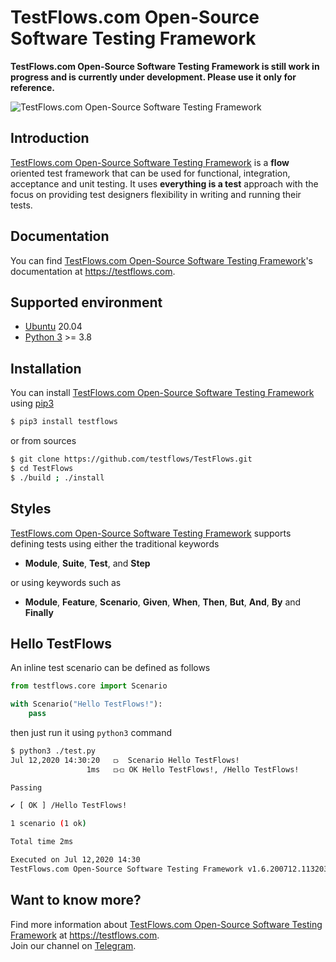 # TestFlows.com Open-Source Software Testing Framework

**TestFlows.com Open-Source Software Testing Framework is still work in progress and is currently under development.
Please use it only for reference.**

![TestFlows.com Open-Source Software Testing Framework](https://raw.githubusercontent.com/testflows/TestFlows-ArtWork/master/images/logo.png)

## Introduction

[TestFlows.com Open-Source Software Testing Framework] is a **flow** oriented test framework that can be used for functional,
integration, acceptance and unit testing. It uses **everything is a test** approach
with the focus on providing test designers flexibility in writing and running their tests.

## Documentation

You can find [TestFlows.com Open-Source Software Testing Framework]'s documentation at https://testflows.com.

## Supported environment

* [Ubuntu] 20.04
* [Python 3] >= 3.8

## Installation

You can install [TestFlows.com Open-Source Software Testing Framework] using [pip3]

```bash
$ pip3 install testflows
```

or from sources

```bash
$ git clone https://github.com/testflows/TestFlows.git
$ cd TestFlows
$ ./build ; ./install
```

## Styles

[TestFlows.com Open-Source Software Testing Framework] supports defining tests using either the traditional keywords

*  **Module**, **Suite**, **Test**, and **Step**

or using keywords such as

* **Module**, **Feature**, **Scenario**, **Given**, **When**, **Then**, **But**, **And**, **By** and **Finally**

## Hello TestFlows

An inline test scenario can be defined as follows

```python
from testflows.core import Scenario

with Scenario("Hello TestFlows!"):
    pass
```

then just run it using `python3` command

```bash
$ python3 ./test.py 
Jul 12,2020 14:30:20   ⟥  Scenario Hello TestFlows!
                 1ms   ⟥⟤ OK Hello TestFlows!, /Hello TestFlows!

Passing

✔ [ OK ] /Hello TestFlows!

1 scenario (1 ok)

Total time 2ms

Executed on Jul 12,2020 14:30
TestFlows.com Open-Source Software Testing Framework v1.6.200712.1132037
```

## Want to know more?

Find more information about [TestFlows.com Open-Source Software Testing Framework] at https://testflows.com.   
Join our channel on [Telegram].

[TestFlows.com Open-Source Software Testing Framework]: https://testflows.com
[Telegram]: https://telegram.me/testflows
[pip3]: https://github.com/pypa/pip
[Python 3]: https://www.python.org/
[Ubuntu]: https://ubuntu.com/ 
